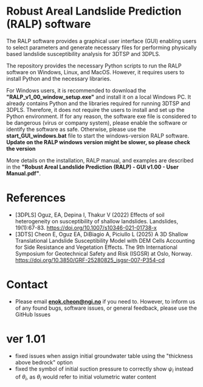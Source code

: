 # Robust Areal Landslide Prediction (RALP) software 

The RALP software provides a graphical user interface (GUI) enabling users to select parameters and generate necessary files 
for performing physically based landslide susceptibility analysis for 3DTSP and 3DPLS.

The repository provides the necessary Python scripts to run the RALP software on Windows, Linux, and MacOS. 
However, it requires users to install Python and the necessary libraries.

For Windows users, it is recommended to download the **"RALP_v1_00_window_setup.exe"** and install it on a local Windows PC. 
It already contains Python and the libraries required for running 3DTSP and 3DPLS. 
Therefore, it does not require the users to install and set up the Python environment.
If for any reason, the software exe file is considered to be dangerous (virus or company system),
please enable the software or identify the software as safe.
Otherwise, please use the **start_GUI_windows.bat** file to start the windows-version RALP software.
**Update on the RALP windows version might be slower, so please check the version**

More details on the installation, RALP manual, and examples are described in the **"Robust Areal Landslide Prediction (RALP) - GUI v1.00 - User Manual.pdf"**.

# References
- [3DPLS]	Oguz, EA, Depina I, Thakur V (2022) Effects of soil heterogeneity on susceptibility of shallow landslides. Landslides, 19(1):67-83. https://doi.org/10.1007/s10346-021-01738-x
- [3DTS] Cheon E, Oguz EA, DiBiagio A, Piciullo L (2025) A 3D Shallow Translational Landslide Susceptibility Model with DEM Cells Accounting for Side Resistance and Vegetation Effects. The 9th International Symposium for Geotechnical Safety and Risk (ISGSR) at Oslo, Norway. https://doi.org/10.3850/GRF-25280825_isgsr-007-P354-cd

# Contact
- Please email **enok.cheon@ngi.no** if you need to. However, to inform us of any found bugs, software issues, or general feedback, please use the GitHub Issues

# ver 1.01
- fixed issues when assign initial groundwater table using the "thickness above bedrock" option
- fixed the symbol of initial suction pressure to correctly show $\psi_i$ instead of $\theta_i$, as $\theta_i$ would refer to initial volumetric water content